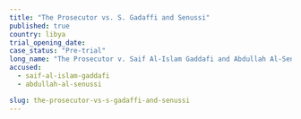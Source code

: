 ```yaml
---
title: "The Prosecutor vs. S. Gadaffi and Senussi"
published: true
country: libya
trial_opening_date:
case_status: "Pre-trial"
long_name: "The Prosecutor v. Saif Al-Islam Gaddafi and Abdullah Al-Senussi"
accused:
  - saif-al-islam-gaddafi
  - abdullah-al-senussi

slug: the-prosecutor-vs-s-gadaffi-and-senussi
---
```


